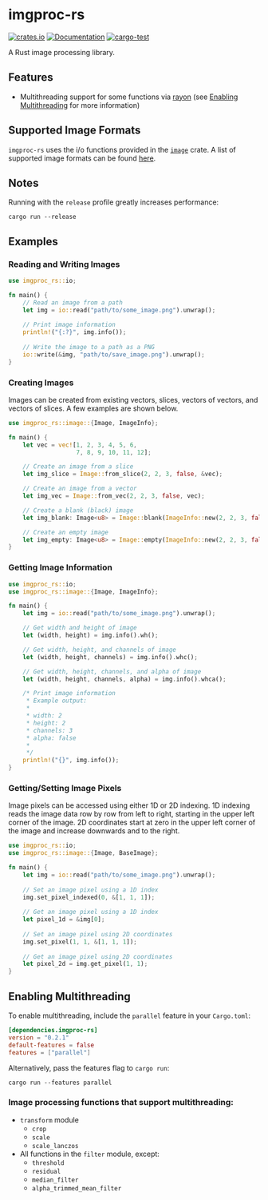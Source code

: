# imgproc-rs

[![crates.io](https://img.shields.io/crates/v/imgproc-rs.svg)](https://crates.io/crates/imgproc-rs)
[![Documentation](https://docs.rs/imgproc-rs/badge.svg)](https://docs.rs/imgproc-rs)
[![cargo-test](https://github.com/tiffany1618/imgproc-rs/workflows/cargo-test/badge.svg)](https://github.com/tiffany1618/imgproc-rs/actions)

A Rust image processing library.

## Features
* Multithreading support for some functions via [rayon](https://github.com/rayon-rs/rayon) (see 
  [Enabling Multithreading](#enabling-multithreading) for more information)

## Supported Image Formats

`imgproc-rs` uses the i/o functions provided in the [`image`](https://github.com/image-rs/image) crate. A list of 
supported image formats can be found [here](https://docs.rs/image/0.23.12/image/codecs/index.html#supported-formats). 

## Notes
Running with the `release` profile greatly increases performance:
```
cargo run --release
```

## Examples

### Reading and Writing Images
```rust
use imgproc_rs::io;

fn main() {
    // Read an image from a path
    let img = io::read("path/to/some_image.png").unwrap();
    
    // Print image information
    println!("{:?}", img.info());
    
    // Write the image to a path as a PNG
    io::write(&img, "path/to/save_image.png").unwrap();
}
```

### Creating Images

Images can be created from existing vectors, slices, vectors of vectors, and vectors of slices. A few examples are shown
below.

```rust
use imgproc_rs::image::{Image, ImageInfo};

fn main() {
    let vec = vec![1, 2, 3, 4, 5, 6,
                   7, 8, 9, 10, 11, 12];

    // Create an image from a slice
    let img_slice = Image::from_slice(2, 2, 3, false, &vec);

    // Create an image from a vector
    let img_vec = Image::from_vec(2, 2, 3, false, vec);

    // Create a blank (black) image
    let img_blank: Image<u8> = Image::blank(ImageInfo::new(2, 2, 3, false));

    // Create an empty image
    let img_empty: Image<u8> = Image::empty(ImageInfo::new(2, 2, 3, false));
}
```

### Getting Image Information
```rust
use imgproc_rs::io;
use imgproc_rs::image::{Image, ImageInfo};

fn main() {
    let img = io::read("path/to/some_image.png").unwrap();

    // Get width and height of image
    let (width, height) = img.info().wh();

    // Get width, height, and channels of image
    let (width, height, channels) = img.info().whc();

    // Get width, height, channels, and alpha of image
    let (width, height, channels, alpha) = img.info().whca();

    /* Print image information
     * Example output:
     *
     * width: 2
     * height: 2
     * channels: 3
     * alpha: false
     *
     */
    println!("{}", img.info());
}
```

### Getting/Setting Image Pixels

Image pixels can be accessed using either 1D or 2D indexing. 1D indexing reads the image data row by row from left to 
right, starting in the upper left corner of the image. 2D coordinates start at zero in the upper left corner of the
image and increase downwards and to the right.

```rust
use imgproc_rs::io;
use imgproc_rs::image::{Image, BaseImage};

fn main() {
    let img = io::read("path/to/some_image.png").unwrap();
    
    // Set an image pixel using a 1D index
    img.set_pixel_indexed(0, &[1, 1, 1]);
    
    // Get an image pixel using a 1D index
    let pixel_1d = &img[0];
    
    // Set an image pixel using 2D coordinates
    img.set_pixel(1, 1, &[1, 1, 1]);
    
    // Get an image pixel using 2D coordinates
    let pixel_2d = img.get_pixel(1, 1);
}
```

## Enabling Multithreading

To enable multithreading, include the `parallel` feature in your `Cargo.toml`:

```toml
[dependencies.imgproc-rs]
version = "0.2.1"
default-features = false
features = ["parallel"]
```

Alternatively, pass the features flag to `cargo run`:

```
cargo run --features parallel
```

### Image processing functions that support multithreading:
* `transform` module
  * `crop`
  * `scale`
  * `scale_lanczos`
* All functions in the `filter` module, except:
  * `threshold`
  * `residual`
  * `median_filter`
  * `alpha_trimmed_mean_filter`